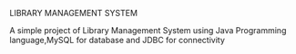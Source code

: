 LIBRARY MANAGEMENT SYSTEM

A simple project of Library Management System using Java Programming language,MySQL for database and JDBC for connectivity 
